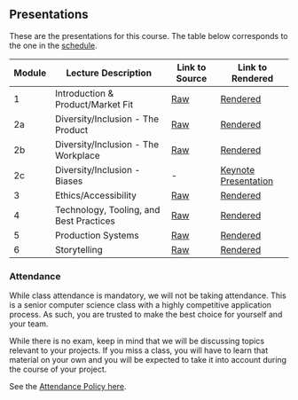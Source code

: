 Presentations
---

These are the presentations for this course. The table below corresponds to the one in the [schedule](../other_pages/schedule.md).

| Module | Lecture Description | Link to Source | Link to Rendered |
| -- | -- | -- | -- |
| 1 | Introduction & Product/Market Fit | [Raw](./product.md) | [Rendered](./output/product.html) |
| 2a | Diversity/Inclusion - The Product | [Raw](./diversity_product.md) | [Rendered](./output/diversity_product.html) |
| 2b | Diversity/Inclusion - The Workplace | [Raw](./diversity_workplace.md) | [Rendered](./output/diversity_workplace.html) |
| 2c | Diversity/Inclusion - Biases | - | [Keynote Presentation](./output/biases/index.html) |
| 3 | Ethics/Accessibility | [Raw](./ethics.md) | [Rendered](./output/ethics.html) |
| 4 | Technology, Tooling, and Best Practices | [Raw](./best_practices_tech.md) | [Rendered](./output/best_practices_tech.html) |
| 5 | Production Systems | [Raw](./production.md) | [Rendered](./output/production.html) |
| 6 | Storytelling | [Raw](./storytelling.md) | [Rendered](./output/storytelling.html) |

### Attendance

While class attendance is mandatory, we will not be taking attendance.
This is a senior computer science class with a highly competitive application process.
As such, you are trusted to make the best choice for yourself and your team.

While there is no exam, keep in mind that we will be discussing topics relevant to your projects. If you miss a class, you will have to learn that material on your own and you will be expected to take it into account during the course of your project.

See the [Attendance Policy here](../policies/attendance.md).
